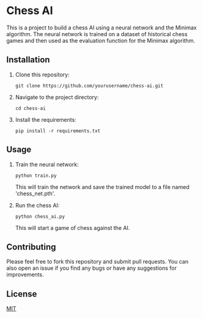 # Chess AI

This is a project to build a chess AI using a neural network and the Minimax algorithm. The neural network is trained on a dataset of historical chess games and then used as the evaluation function for the Minimax algorithm.

## Installation

1. Clone this repository:
    ```
    git clone https://github.com/yourusername/chess-ai.git
    ```
2. Navigate to the project directory:
    ```
    cd chess-ai
    ```
3. Install the requirements:
    ```
    pip install -r requirements.txt
    ```

## Usage

1. Train the neural network:
    ```
    python train.py
    ```
    This will train the network and save the trained model to a file named 'chess_net.pth'.

2. Run the chess AI:
    ```
    python chess_ai.py
    ```
    This will start a game of chess against the AI.

## Contributing

Please feel free to fork this repository and submit pull requests. You can also open an issue if you find any bugs or have any suggestions for improvements.

## License

[MIT](https://choosealicense.com/licenses/mit/)

